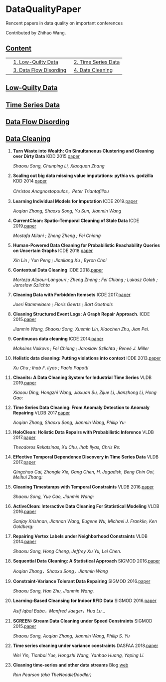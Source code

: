# DataQualityPaper
Rencent papers in data quality on important conferences 

Contributed by Zhihao Wang.

## [Content](#content)

<table>
<!-- <tr><td colspan="2"><a href="#survey-papers">1. Survey</a></td></tr> 
<tr><td colspan="2"><a href="#models">2. Models</a></td></tr> -->
<tr>
    <td>&emsp;<a href="#low-quilty-data">1.  Low-Quilty Data</a></td>
    <td>&ensp;<a href="#time-series-data">2.  Time Series Data</a></td>
</tr>
<tr>
    <td>&emsp;<a href="#data-flow-disording">3.  Data Flow Disording</a></td>
    <td>&ensp;<a href="#data-cleaning">4.  Data Cleaning</a></td>
</tr>
</table>

## [Low-Quilty Data](#content)

    
## [Time Series Data](#content)


    
## [Data Flow Disording](#content)

    
## [Data Cleaning](#content)

1. **Turn Waste into Wealth: On Simultaneous Clustering and Cleaning over Dirty Data**  KDD 2015.[paper](http://delivery.acm.org/10.1145/2790000/2783317/p1115-song.pdf?ip=221.212.176.50&id=2783317&acc=ACTIVE%20SERVICE&key=BF85BBA5741FDC6E%2E5C4511229FC427D6%2E4D4702B0C3E38B35%2E4D4702B0C3E38B35&__acm__=1574949959_b2a3522859b5530bb024cfc35077d4e5)

    *Shaoxu Song, Chunping Li, Xiaoquan Zhang*   
    
1. **Scaling out big data missing value imputations: pythia vs. godzilla**  KDD 2014.[paper](http://delivery.acm.org/10.1145/2630000/2623615/p651-anagnostopoulos.pdf?ip=221.212.176.50&id=2623615&acc=ACTIVE%20SERVICE&key=BF85BBA5741FDC6E%2E5C4511229FC427D6%2E4D4702B0C3E38B35%2E4D4702B0C3E38B35&__acm__=1574949349_a118a7c259ae31170e6c1e1fc20dd7a6)

    *Christos Anagnostopoulos，Peter Triantafillou*   
      
1. **Learning Individual Models for Imputation** ICDE 2019.[paper](http://ieeexplore-ieee-org-s.ivpn.hit.edu.cn/stamp/stamp.jsp?tp=&arnumber=8731351)

    *Aoqian Zhang, Shaoxu Song, Yu Sun, Jianmin Wang*
        
1. **CurrentClean: Spatio-Temporal Cleaning of Stale Data** ICDE 2019.[paper](http://ieeexplore-ieee-org-s.ivpn.hit.edu.cn/stamp/stamp.jsp?tp=&arnumber=8731522)

    *Mostafa Milani ; Zheng Zheng ; Fei Chiang*
    
1. **Human-Powered Data Cleaning for Probabilistic Reachability Queries on Uncertain Graphs** ICDE 2018.[paper](https://ieeexplore.ieee.org/stamp/stamp.jsp?tp=&arnumber=8509456)

    *Xin Lin ; Yun Peng ; Jianliang Xu ; Byron Choi*
    
1. **Contextual Data Cleaning** ICDE 2018.[paper](https://ieeexplore.ieee.org/stamp/stamp.jsp?tp=&arnumber=8402013)

    *Morteza Alipour-Langouri ; Zheng Zheng ; Fei Chiang ; Lukasz Golab ; Jaroslaw Szlichta*
    
1. **Cleaning Data with Forbidden Itemsets** ICDE 2017.[paper](http://ieeexplore-ieee-org-s.ivpn.hit.edu.cn/stamp/stamp.jsp?tp=&arnumber=7930034)

    *Joeri Rammelaere ; Floris Geerts ; Bart Goethals*
    
1. **Cleaning Structured Event Logs: A Graph Repair Approach.** ICDE 2015.[paper](http://ise.thss.tsinghua.edu.cn/sxsong/doc/15icde.pdf)

    *Jianmin Wang, Shaoxu Song, Xuemin Lin, Xiaochen Zhu, Jian Pei.*
    
1. **Continuous data cleaning** ICDE 2014.[paper](https://ieeexplore.ieee.org/stamp/stamp.jsp?tp=&arnumber=6816655)

    *Maksims Volkovs ; Fei Chiang ; Jaroslaw Szlichta ; Reneé J. Miller*
    
1. **Holistic data cleaning: Putting violations into context** ICDE 2013.[paper](https://ieeexplore.ieee.org/stamp/stamp.jsp?tp=&arnumber=6544847)

    *Xu Chu ; Ihab F. Ilyas ; Paolo Papotti*
    
1. **Cleanits: A Data Cleaning System for Industrial Time Series** VLDB 2019.[paper](http://www.vldb.org/pvldb/vol12/p1786-ding.pdf)

    *Xiaoou Ding, Hongzhi Wang, Jiaxuan Su, Zijue Li, Jianzhong Li, Hong Gao:*
    
1. **Time Series Data Cleaning: From Anomaly Detection to Anomaly Repairing** VLDB 2017.[paper](http://www.vldb.org/pvldb/vol10/p1046-song.pdf)

    *Aoqian Zhang, Shaoxu Song, Jianmin Wang, Philip Yu:*
    
 1. **HoloClean: Holistic Data Repairs with Probabilistic Inference** VLDB 2017.[paper](http://www.vldb.org/pvldb/vol10/p1190-rekatsinas.pdf)

    *Theodoros Rekatsinas, Xu Chu, Ihab Ilyas, Chris Re:*   
    
1. **Effective Temporal Dependence Discovery in Time Series Data** VLDB 2017.[paper](http://www.vldb.org/pvldb/vol11/p893-cai.pdf)

    *Qingchao Cai, Zhongle Xie, Gang Chen, H. Jagadish, Beng Chin Ooi, Meihui Zhang:*   

1. **Cleaning Timestamps with Temporal Constraints**  VLDB 2016.[paper](http://www.vldb.org/pvldb/vol9/p708-song.pdf)

    *Shaoxu Song, Yue Cao, Jianmin Wang:*   
    
 1. **ActiveClean: Interactive Data Cleaning For Statistical Modeling**  VLDB 2016.[paper](http://www.vldb.org/pvldb/vol9/p948-krishnan.pdf)

    *Sanjay Krishnan, Jiannan Wang, Eugene Wu, Michael J. Franklin, Ken Goldberg:*   
    
1. **Repairing Vertex Labels under Neighborhood Constraints**  VLDB 2014.[paper](http://ise.thss.tsinghua.edu.cn/sxsong/doc/14vldb-graph.pdf)

    *Shaoxu Song, Hong Cheng, Jeffrey Xu Yu, Lei Chen.*   

1. **Sequential Data Cleaning: A Statistical Approach**  SIGMOD 2016.[paper](http://ise.thss.tsinghua.edu.cn/sxsong/doc/16sigmod-sequential.pdf)

    *Aoqian Zhang，Shaoxu Song，Jianmin Wang*   
    
1. **Constraint-Variance Tolerant Data Repairing**  SIGMOD 2016.[paper](http://ise.thss.tsinghua.edu.cn/sxsong/doc/16sigmod-constraint.pdf)

    *Shaoxu Song, Han Zhu, Jianmin Wang.*   
    
1. **Learning-Based Cleansing for Indoor RFID Data**  SIGMOD 2016.[paper]()

    *Asif Iqbal Baba，Manfred Jaeger，Hua Lu...*   
    
1. **SCREEN: Stream Data Cleaning under Speed Constraints**  SIGMOD 2015.[paper](https://www.semanticscholar.org/paper/SCREEN%3A-Stream-Data-Cleaning-under-Speed-Song-Zhang/ec4b1bee27c0294d1819bd9186ed09e8df960aa1)

    *Shaoxu Song, Aoqian Zhang, Jianmin Wang, Philip S. Yu*   

1. **Time series cleaning under variance constraints**  DASFAA 2018.[paper](http://link-springer-com-s.ivpn.hit.edu.cn/content/pdf/10.1007%2F978-3-319-91455-8.pdf)

    *Wei Yin, Tianbai Yue, Hongzhi Wang, Yanhao Huang, Yaping Li.*   
    
1. **Cleaning time-series and other data streams**  Blog.[web](http://exploringdatablog.blogspot.com/2011/11/cleaning-time-series-and-other-data.html)

    *Ron Pearson (aka TheNoodleDoodler)*   
